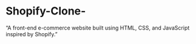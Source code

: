 # Shopify-Clone-
“A front-end e-commerce website built using HTML, CSS, and JavaScript inspired by Shopify.”
